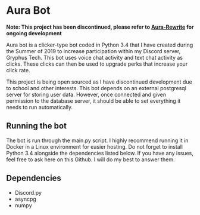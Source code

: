 # Aura Bot

**Note: This project has been discontinued, please refer to [Aura-Rewrite](https://github.com/Gryphticon/Aura-Rewrite) for ongoing development**

Aura bot is a clicker-type bot coded in Python 3.4 that I have created during the Summer of 2019 to increase participation within my Discord server, Gryphus Tech. This bot uses voice chat activity and text chat activity as clicks. These clicks can then be used to upgrade perks that increase your click rate.

This project is being open sourced as I have discontinued development due to school and other interests. This bot depends on an external postgresql server for storing user data. However, once connected and given permission to the database server, it should be able to set everything it needs to run automatically.

## Running the bot

The bot is run through the main.py script. I highly recommend running it in Docker in a Linux environment for easier hosting. Do not forget to install Python 3.4 alongside the dependencies listed below. If you have any issues, feel free to ask here on this Github. I will do my best to answer them.

## Dependencies

* Discord.py
* asyncpg
* numpy
